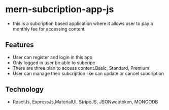# mern-subcription-app-js
- this is a subcription based application where it allows user to pay a monthly fee for accessing content.

## Features
- User can register and login in this app
- Only logged in user be able to subcripe 
- There are three plan to access content.Basic, Standard, Premium 
- User can manage their subcription like can update or cancel subcription

## Technology

- ReactJs, ExpressJs,MaterialUI, StripeJS, JSONwebtoken, MONGODB
